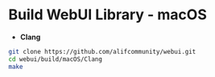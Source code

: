 # Build WebUI Library - macOS

- **Clang**

```sh
git clone https://github.com/alifcommunity/webui.git
cd webui/build/macOS/Clang
make
```
